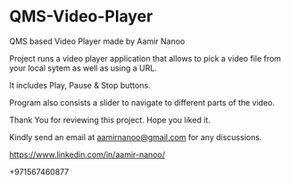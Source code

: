 # QMS-Video-Player
QMS based Video Player made by Aamir Nanoo

Project runs a video player application that allows to pick a video file from your local sytem as well as using a URL.

It includes Play, Pause & Stop buttons.

Program also consists a slider to navigate to different parts of the video.


Thank You for reviewing this project. Hope you liked it.

Kindly send an email at aamirnanoo@gmail.com for any discussions.

https://www.linkedin.com/in/aamir-nanoo/

+971567460877


